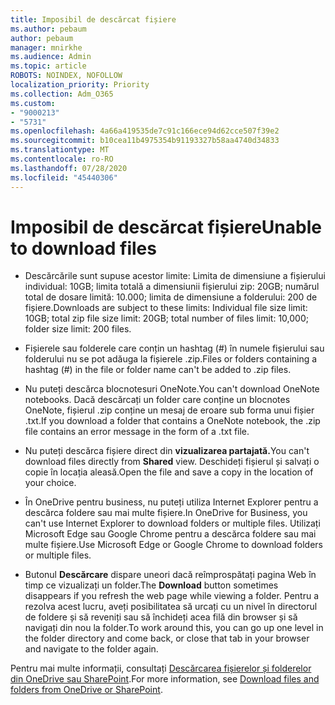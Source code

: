 ```yaml
---
title: Imposibil de descărcat fișiere
ms.author: pebaum
author: pebaum
manager: mnirkhe
ms.audience: Admin
ms.topic: article
ROBOTS: NOINDEX, NOFOLLOW
localization_priority: Priority
ms.collection: Adm_O365
ms.custom:
- "9000213"
- "5731"
ms.openlocfilehash: 4a66a419535de7c91c166ece94d62cce507f39e2
ms.sourcegitcommit: b10cea11b4975354b91193327b58aa4740d34833
ms.translationtype: MT
ms.contentlocale: ro-RO
ms.lasthandoff: 07/28/2020
ms.locfileid: "45440306"
---
```

# <a name="unable-to-download-files"></a><span data-ttu-id="eb622-102">Imposibil de descărcat fișiere</span><span class="sxs-lookup"><span data-stu-id="eb622-102">Unable to download files</span></span>

- <span data-ttu-id="eb622-103">Descărcările sunt supuse acestor limite: Limita de dimensiune a fișierului individual: 10GB; limita totală a dimensiunii fișierului zip: 20GB; numărul total de dosare limită: 10.000; limita de dimensiune a folderului: 200 de fișiere.</span><span class="sxs-lookup"><span data-stu-id="eb622-103">Downloads are subject to these limits: Individual file size limit: 10GB; total zip file size limit: 20GB; total number of files limit: 10,000; folder size limit: 200 files.</span></span>
- <span data-ttu-id="eb622-104">Fișierele sau folderele care conțin un hashtag (#) în numele fișierului sau folderului nu se pot adăuga la fișierele .zip.</span><span class="sxs-lookup"><span data-stu-id="eb622-104">Files or folders containing a hashtag (#) in the file or folder name can't be added to .zip files.</span></span>  
    
- <span data-ttu-id="eb622-105">Nu puteți descărca blocnotesuri OneNote.</span><span class="sxs-lookup"><span data-stu-id="eb622-105">You can't download OneNote notebooks.</span></span> <span data-ttu-id="eb622-106">Dacă descărcați un folder care conține un blocnotes OneNote, fișierul .zip conține un mesaj de eroare sub forma unui fișier .txt.</span><span class="sxs-lookup"><span data-stu-id="eb622-106">If you download a folder that contains a OneNote notebook, the .zip file contains an error message in the form of a .txt file.</span></span>  
    
- <span data-ttu-id="eb622-107">Nu puteți descărca fișiere direct din **vizualizarea partajată.**</span><span class="sxs-lookup"><span data-stu-id="eb622-107">You can't download files directly from **Shared**  view.</span></span> <span data-ttu-id="eb622-108">Deschideți fișierul și salvați o copie în locația aleasă.</span><span class="sxs-lookup"><span data-stu-id="eb622-108">Open the file and save a copy in the location of your choice.</span></span>  
    
- <span data-ttu-id="eb622-109">În OneDrive pentru business, nu puteți utiliza Internet Explorer pentru a descărca foldere sau mai multe fișiere.</span><span class="sxs-lookup"><span data-stu-id="eb622-109">In OneDrive for Business, you can't use Internet Explorer to download folders or multiple files.</span></span> <span data-ttu-id="eb622-110">Utilizați Microsoft Edge sau Google Chrome pentru a descărca foldere sau mai multe fișiere.</span><span class="sxs-lookup"><span data-stu-id="eb622-110">Use Microsoft Edge or Google Chrome to download folders or multiple files.</span></span>  
    
- <span data-ttu-id="eb622-111">Butonul **Descărcare** dispare uneori dacă reîmprospătați pagina Web în timp ce vizualizați un folder.</span><span class="sxs-lookup"><span data-stu-id="eb622-111">The **Download** button sometimes disappears if you refresh the web page while viewing a folder.</span></span> <span data-ttu-id="eb622-112">Pentru a rezolva acest lucru, aveți posibilitatea să urcați cu un nivel în directorul de foldere și să reveniți sau să închideți acea filă din browser și să navigați din nou la folder.</span><span class="sxs-lookup"><span data-stu-id="eb622-112">To work around this, you can go up one level in the folder directory and come back, or close that tab in your browser and navigate to the folder again.</span></span>  
    
<span data-ttu-id="eb622-113">Pentru mai multe informații, consultați [Descărcarea fișierelor și folderelor din OneDrive sau SharePoint](https://support.office.com/article/download-files-and-folders-from-onedrive-or-sharepoint-5c7397b7-19c7-4893-84fe-d02e8fa5df05).</span><span class="sxs-lookup"><span data-stu-id="eb622-113">For more information, see [Download files and folders from OneDrive or SharePoint](https://support.office.com/article/download-files-and-folders-from-onedrive-or-sharepoint-5c7397b7-19c7-4893-84fe-d02e8fa5df05).</span></span>